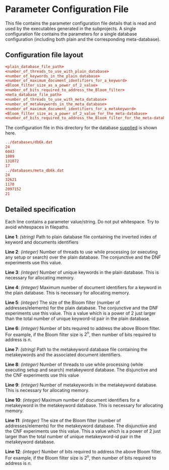 # Parameter Configuration File
This file contains the parameter configuration file details that is read and used by the executables generated in the subprojects. A single configuration file contains the parameters for a single database configuration (including both plain and the corresponding meta-database).

## Configuration file layout

```conf
<plain_database_file_path>
<number_of_threads_to_use_with_plain_database>
<number_of_keywords_in_the_plain_database>
<number_of_maximum_document_identifiers_for_a_keyword>
<Bloom_filter_size_as_a_power_of_2_value>
<number_of_bits_required_to_address_the_Bloom_filter>
<meta_database_file_path>
<number_of_threads_to_use_with_meta_database>
<number_of_metakeywords_in_the_meta_database>
<number_of_maximum_document_identifiers_for_a_metakeyword>
<Bloom_filter_size_as_a_power_of_2_value_for_the_meta-database>
<number_of_bits_required_to_address_the_Bloom_filter_for_the_meta-database>
```

The configuration file in this directory for the database [supplied](../databases/) is shown here.

```conf
../databases/db6k.dat
24
6043
1809
131072
17
../databases/meta_db6k.dat
24
32621
1170
2097152
21
```

## Detailed specification

Each line contains a parameter value/string. Do not put whitespace. Try to avoid whitespaces in filepaths.

__Line 1__: _(string)_ Path to plain database file containing the inverted index of keyword and documents identifiers

__Line 2__: _(integer)_ Number of threads to use while processing (or executing any setup or search) over the plain database. The conjunctive and the DNF experiments use this value.

__Line 3__: _(integer)_ Number of unique keywords in the plain database. This is necessary for allocating memory.

__Line 4__: _(integer)_ Maximum number of document identifiers for a keyword in the plain database. This is necessary for allocating memory.

__Line 5__: _(integer)_ The size of the Bloom filter (number of addresses/elements) for the plain database. The conjunctive and the DNF experiments use this value. This a value which is a power of 2 just larger than the total number of unique keyword-id pair in the plain database.

__Line 6__: _(integer)_ Number of bits required to address the above Bloom filter. For example, if the Bloom filter size is $2^n$, then number of bits required to address is $n$.

__Line 7__: _(string)_ Path to the metakeyword database file containing the metakeywords and the associated document identifiers.

__Line 8__: _(integer)_ Number of threads to use while processing (while executing setup and search) metakeyword database. The disjunctive and the CNF experiments use this value

__Line 9__: _(integer)_ Number of metakeywords in the metakeyword database. This is necessary for allocating memory.

__Line 10__: _(integer)_ Maximum number of document identifiers for a metakeyword in the metakeyword database. This is necessary for allocating memory.

__Line 11__: _(integer)_ The size of the Bloom filter (number of addresses/elements) for the metakeyword database. The disjunctive and the CNF experiments use this value. This a value which is a power of 2 just larger than the total number of unique metakeyword-id pair in the metakeyword database.

__Line 12__: _(integer)_ Number of bits required to address the above Bloom filter. For example, if the Bloom filter size is $2^n$, then number of bits required to address is $n$.